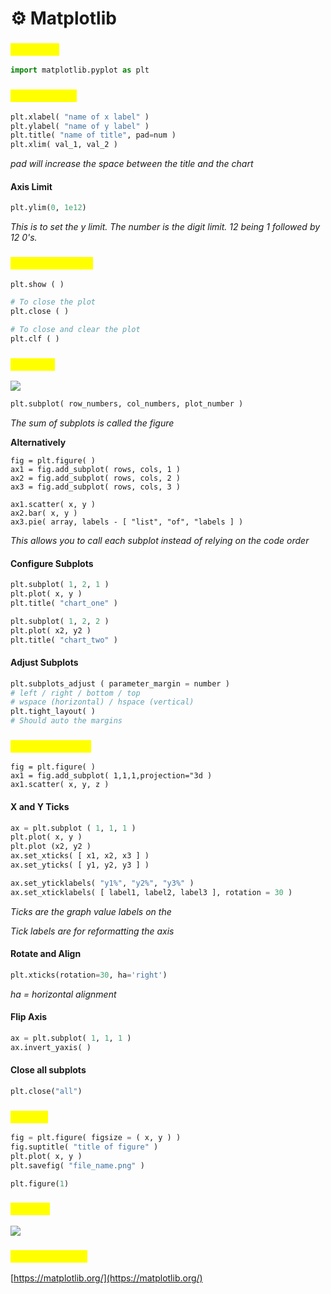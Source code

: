 # ⚙ Matplotlib

### <mark style="color:yellow;">Importing</mark>

```python
import matplotlib.pyplot as plt
```

### <mark style="color:yellow;">Labels & Axis</mark>

```python
plt.xlabel( "name of x label" )
plt.ylabel( "name of y label" )
plt.title( "name of title", pad=num )
plt.xlim( val_1, val_2 )
```

_pad will increase the space between the title and the chart_

#### Axis Limit

```python
plt.ylim(0, 1e12)
```

_This is to set the y limit. The number is the digit limit. 12 being 1 followed by 12 0's._

### <mark style="color:yellow;">Clearing the plot</mark>

```python
plt.show ( ) 

# To close the plot
plt.close ( )

# To close and clear the plot
plt.clf ( )
```

### <mark style="color:yellow;">Subplots</mark>

![](https://t20664121.p.clickup-attachments.com/t20664121/8a6e2765-694e-4461-8224-c006b50d733a/image.png)

```python
plt.subplot( row_numbers, col_numbers, plot_number )
```

_The sum of subplots is called the figure_

**Alternatively**

```
fig = plt.figure( )
ax1 = fig.add_subplot( rows, cols, 1 )
ax2 = fig.add_subplot( rows, cols, 2 )
ax3 = fig.add_subplot( rows, cols, 3 )

ax1.scatter( x, y )
ax2.bar( x, y )
ax3.pie( array, labels - [ "list", "of", "labels ] )
```

_This allows you to call each subplot instead of relying on the code order_

#### Configure Subplots

```python
plt.subplot( 1, 2, 1 )
plt.plot( x, y )
plt.title( "chart_one" )

plt.subplot( 1, 2, 2 )
plt.plot( x2, y2 )
plt.title( "chart_two" )
```

#### Adjust Subplots

```python
plt.subplots_adjust ( parameter_margin = number )
# left / right / bottom / top
# wspace (horizontal) / hspace (vertical)
plt.tight_layout( )
# Should auto the margins
```

### <mark style="color:yellow;">Making 3D plots</mark>

```
fig = plt.figure( )
ax1 = fig.add_subplot( 1,1,1,projection="3d )
ax1.scatter( x, y, z )
```

#### X and Y Ticks

```python
ax = plt.subplot ( 1, 1, 1 )
plt.plot( x, y )
plt.plot (x2, y2 )
ax.set_xticks( [ x1, x2, x3 ] )
ax.set_yticks( [ y1, y2, y3 ] )

ax.set_yticklabels( "y1%", "y2%", "y3%" )
ax.set_xticklabels( [ label1, label2, label3 ], rotation = 30 )
```

_Ticks are the graph value labels on the_

_Tick labels are for reformatting the axis_

#### Rotate and Align

```python
plt.xticks(rotation=30, ha='right')
```

_ha = horizontal alignment_

#### Flip Axis

```python
ax = plt.subplot( 1, 1, 1 )
ax.invert_yaxis( )
```

#### Close all subplots

```python
plt.close("all")
```

### <mark style="color:yellow;">Figures</mark>

```python
fig = plt.figure( figsize = ( x, y ) )
fig.suptitle( "title of figure" )
plt.plot( x, y )
plt.savefig( "file_name.png" )
```

```python
plt.figure(1)
```

### <mark style="color:yellow;">Colours</mark>

![](https://t20664121.p.clickup-attachments.com/t20664121/ff8bf454-86bd-42cc-a109-d948218fbb5b/image.png)

### <mark style="color:yellow;">Documentation</mark>

[https://matplotlib.org/](https://matplotlib.org/)
